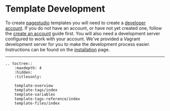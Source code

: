 # Template Development

To create [pagestudio] templates you will need to create a [developer account](http://). If you do not have an account, or have not yet created one, follow the [create an account](http://) guide first. You will also need a development server configured to work with your account. We've provided a Vagrant development server for you to make the development process easier. Instructions can be found on the [installation] page. 

----


[installation]: http://#
[pagestudio]: http://pagestudiocms.com/

```eval_rst
.. toctree::
    :maxdepth: 4
    :hidden:
    :titlesonly:

    template-overview
    template-tags/index
    template-variables
    template-tags-reference/index
    template-files/index
```